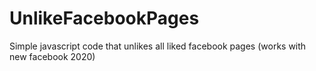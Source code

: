 # UnlikeFacebookPages
Simple javascript code that unlikes all liked facebook pages (works with new facebook 2020)

